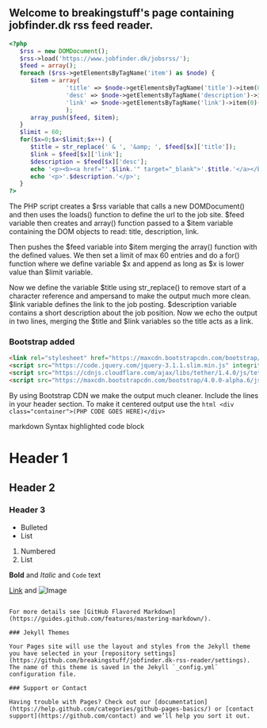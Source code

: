 ## Welcome to breakingstuff's page containing jobfinder.dk rss feed reader.

```php
<?php
   $rss = new DOMDocument();
   $rss->load('https://www.jobfinder.dk/jobsrss/');
   $feed = array();
   foreach ($rss->getElementsByTagName('item') as $node) {
      $item = array(
                'title' => $node->getElementsByTagName('title')->item(0)->nodeValue,
                'desc' => $node->getElementsByTagName('description')->item(0)->nodeValue,
                'link' => $node->getElementsByTagName('link')->item(0)->nodeValue,
                );
      array_push($feed, $item);
   }
   $limit = 60;
   for($x=0;$x<$limit;$x++) {
      $title = str_replace(' & ', '&amp; ', $feed[$x]['title']);
      $link = $feed[$x]['link'];
      $description = $feed[$x]['desc'];
      echo '<p><b><a href="'.$link.'" target="_blank">'.$title.'</a></b></p>';
      echo '<p>'.$description.'</p>';
   }
?>
```
The PHP script creates a $rss variable that calls a new DOMDocument() and then uses the loads() function to define the url to the job site. $feed variable then creates and array() function passed to a $item variable containing the DOM objects to read: title, description, link. 

Then pushes the $feed variable into $item merging the array() function with the defined values. We then set a limit of max 60 entries and do a for() function where we define variable $x and append as long as $x is lower value than $limit variable. 

Now we define the variable $title using str_replace() to remove start of a character reference and ampersand to make the output much more clean. $link variable defines the link to the job posting. $description variable contains a short description about the job position. Now we echo the output in two lines, merging the $title and $link variables so the title acts as a link. 

### Bootstrap added

```html
<link rel="stylesheet" href="https://maxcdn.bootstrapcdn.com/bootstrap/4.0.0-alpha.6/css/bootstrap.min.css" integrity="sha384-rwoIResjU2yc3z8GV/NPeZWAv56rSmLldC3R/AZzGRnGxQQKnKkoFVhFQhNUwEyJ" crossorigin="anonymous">
<script src="https://code.jquery.com/jquery-3.1.1.slim.min.js" integrity="sha384-A7FZj7v+d/sdmMqp/nOQwliLvUsJfDHW+k9Omg/a/EheAdgtzNs3hpfag6Ed950n" crossorigin="anonymous"></script>
<script src="https://cdnjs.cloudflare.com/ajax/libs/tether/1.4.0/js/tether.min.js" integrity="sha384-DztdAPBWPRXSA/3eYEEUWrWCy7G5KFbe8fFjk5JAIxUYHKkDx6Qin1DkWx51bBrb" crossorigin="anonymous"></script>
<script src="https://maxcdn.bootstrapcdn.com/bootstrap/4.0.0-alpha.6/js/bootstrap.min.js" integrity="sha384-vBWWzlZJ8ea9aCX4pEW3rVHjgjt7zpkNpZk+02D9phzyeVkE+jo0ieGizqPLForn" crossorigin="anonymous"></script>
```
By using Bootstrap CDN we make the output much cleaner. Include the lines in your header section.
To make it centered output use the ```html <div class="container">(PHP CODE GOES HERE)</div>```

markdown
Syntax highlighted code block

# Header 1
## Header 2
### Header 3

- Bulleted
- List

1. Numbered
2. List

**Bold** and _Italic_ and `Code` text

[Link](url) and ![Image](src)
```

For more details see [GitHub Flavored Markdown](https://guides.github.com/features/mastering-markdown/).

### Jekyll Themes

Your Pages site will use the layout and styles from the Jekyll theme you have selected in your [repository settings](https://github.com/breakingstuff/jobfinder.dk-rss-reader/settings). The name of this theme is saved in the Jekyll `_config.yml` configuration file.

### Support or Contact

Having trouble with Pages? Check out our [documentation](https://help.github.com/categories/github-pages-basics/) or [contact support](https://github.com/contact) and we’ll help you sort it out.

